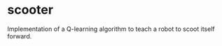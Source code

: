 scooter
=======

Implementation of a Q-learning algorithm to teach a robot to scoot itself forward.
